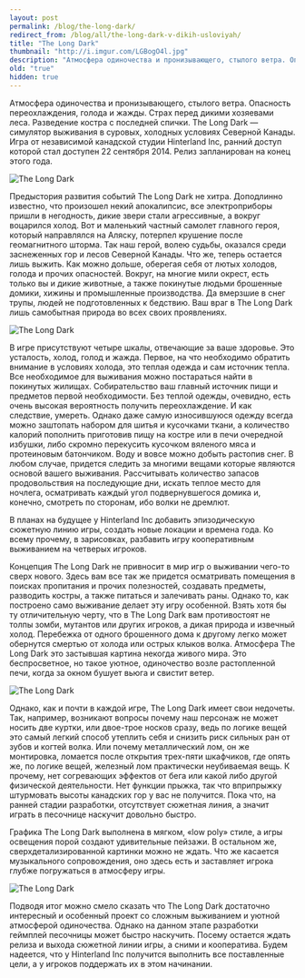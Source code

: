 ```yaml
---
layout: post
permalink: /blog/the-long-dark/
redirect_from: /blog/all/the-long-dark-v-dikih-usloviyah/
title: "The Long Dark"
thumbnail: "http://i.imgur.com/LGBogO4l.jpg"
description: "Атмосфера одиночества и пронизывающего, стылого ветра. Опасность переохлаждения, голода и жажды. Страх перед дикими хозяевами леса. Разведение костра с последней спички. The Long Dark — симулятор выживания в суровых, холодных условиях Северной Канады. Игра от независимой канадской студии Hinterland Inc, ранний доступ которой стал доступен 22 сентября 2014. Релиз запланирован на конец этого года."
old: "true"
hidden: true
---
```


Атмосфера одиночества и пронизывающего, стылого ветра. Опасность переохлаждения, голода и жажды. Страх перед дикими хозяевами леса. Разведение костра с последней спички. The Long Dark — симулятор выживания в суровых, холодных условиях Северной Канады. Игра от независимой канадской студии Hinterland Inc, ранний доступ которой стал доступен 22 сентября 2014. Релиз запланирован на конец этого года.

![The Long Dark](http://i.imgur.com/LGBogO4.jpg)

Предыстория развития событий The Long Dark не хитра. Доподлинно известно, что произошел некий апокалипсис, все электроприборы пришли в негодность, дикие звери стали агрессивные, а вокруг воцарился холод. Вот и маленький частный самолет главного героя, который направлялся на Аляску, потерпел крушение после геомагнитного шторма. Так наш герой, волею судьбы, оказался среди заснеженных гор и лесов Северной Канады. Что же, теперь остается лишь выжить. Как можно дольше, оберегая себя от лютых холодов, голода и прочих опасностей. Вокруг, на многие мили окрест, есть только вы и дикие животные, а также покинутые людьми брошенные домики, хижины и промышленные производства. Да вмерзшие в снег трупы, людей не подготовленных к бедствию. Ваш враг в The Long Dark лишь самобытная природа во всех своих проявлениях.

![The Long Dark](http://i.imgur.com/HAJYdDY.jpg)

<p main>В игре присутствуют четыре шкалы, отвечающие за ваше здоровье. Это усталость, холод, голод и жажда. Первое, на что необходимо обратить внимание в условиях холода, это теплая одежда и сам источник тепла. Все необходимое для выживания можно постараться найти в покинутых жилищах. Собирательство ваш главный источник пищи и предметов первой необходимости. Без теплой одежды, очевидно, есть очень высокая вероятность получить переохлаждение. И как следствие, умереть. Однако даже самую износившуюся одежду всегда можно заштопать набором для шитья и кусочками ткани, а количество калорий пополнить приготовив пищу на костре или в печи очередной избушки, либо скромно перекусить кусочком вяленого мяса и протеиновым батончиком. Воду и вовсе можно добыть растопив снег. В любом случае, придется следить за многими вещами которые являются основой вашего выживания. Рассчитывать количество запасов продовольствия на последующие дни, искать теплое место для ночлега, осматривать каждый угол подвернувшегося домика и, конечно, смотреть по сторонам, ибо волки не дремлют.</p>

<p aside>В планах на будущее у Hinterland Inc добавить эпизодическую сюжетную линию игры, создать новые локации и времена года. Ко всему прочему, в зарисовках, разбавить игру кооперативным выживанием на четверых игроков.</p>

Концепция The Long Dark не привносит в мир игр о выживании чего-то сверх нового. Здесь вам все так же придется осматривать помещения в поисках пропитания и прочих полезностей, создавать предметы, разводить костры, а также питаться и залечивать раны. Однако то, как построено само выживание делает эту игру особенной. Взять хотя бы ту отличительную черту, что в The Long Dark вам противостоят не толпы зомби, мутантов или других игроков, а дикая природа и извечный холод. Перебежка от одного брошенного дома к другому легко может обернутся смертью от холода или острых клыков волка. Атмосфера The Long Dark это застывшая картина некогда живого мира. Это беспросветное, но такое уютное, одиночество возле растопленной печи, когда за окном бушует вьюга и свистит ветер.

![The Long Dark](http://i.imgur.com/PNeI1PT.jpg)

<p main>Однако, как и почти в каждой игре, The Long Dark имеет свои недочеты. Так, например, возникают вопросы почему наш персонаж не может носить две куртки, или двое-трое носков сразу, ведь по логике вещей это самый легкий способ утеплить себя и снизить риск сильных ран от зубов и когтей волка. Или почему металлический лом, он же монтировка, ломается после открытия трех-пяти шкафчиков, где опять же, по логике вещей, железный лом практически неубиваемая вещь. К прочему, нет согревающих эффектов от бега или какой либо другой физической деятельности. Нет функции прыжка, так что вприпрыжку штурмовать высоты канадских гор у вас не получится. Пока что, на ранней стадии разработки, отсутствует сюжетная линия, а значит играть в песочнице наскучит довольно быстро.</p>

<p aside>Графика The Long Dark выполнена в мягком, «low poly» стиле, а игры освещения порой создают удивительные пейзажи. В остальном же, сверхдетализированной картинки можно не ждать. Что же касается музыкального сопровождения, оно здесь есть и заставляет игрока глубже погружаться в атмосферу игры.</p>

![The Long Dark](http://i.imgur.com/d6Bj3i3.jpg)

Подводя итог можно смело сказать что The Long Dark достаточно интересный и особенный проект со сложным выживанием и уютной атмосферой одиночества. Однако на данном этапе разработки геймплей песочницы может быстро наскучить. Посему остается ждать релиза и выхода сюжетной линии игры, а сними и кооператива. Будем надеется, что у Hinterland Inc получится выполнить все поставленные цели, а у игроков поддержать их в этом начинании.